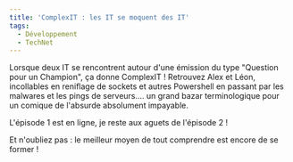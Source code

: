 ```yaml
---
title: 'ComplexIT : les IT se moquent des IT'
tags:
  - Développement
  - TechNet
---
```


Lorsque deux IT se rencontrent autour d'une émission du type "Question pour un
Champion", ça donne ComplexIT&nbsp;! Retrouvez Alex et Léon, incollables en
reniflage de sockets et autres Powershell en passant par les malwares et les
pings de serveurs…. un grand bazar terminologique pour un comique de l'absurde
absolument impayable.

L'épisode 1 est en ligne, je reste aux aguets de l'épisode 2&nbsp;!

Et n'oubliez pas&nbsp;: le meilleur moyen de tout comprendre est encore de se
former&nbsp;!
